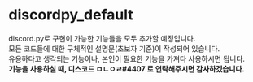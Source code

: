 # discordpy_default
discord.py로 구현이 가능한 기능들을 모두 추가할 예정입니다.\
모든 코드들에 대한 구체적인 설명문(초보자 기준)이 작성되어 있습니다.\
유용하다고 생각되는 기능이나, 본인이 필요한 기능을 가져다 사용하시면 됩니다.\
**기능을 사용하실 때, 디스코드 ㅁㄴㅇㄹ#4407 로 연락해주시면 감사하겠습니다.**
